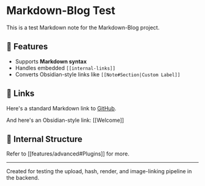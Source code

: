 # Markdown-Blog Test

This is a test Markdown note for the Markdown-Blog project.

## 📝 Features

- Supports **Markdown syntax**
- Handles embedded `[[internal-links]]`
- Converts Obsidian-style links like `[[Note#Section|Custom Label]]`

## 🔗 Links

Here's a standard Markdown link to [GitHub](https://github.com).

And here's an Obsidian-style link: [[Welcome]]

## 📁 Internal Structure

Refer to [[features/advanced#Plugins]] for more.

---

Created for testing the upload, hash, render, and image-linking pipeline in the backend.
